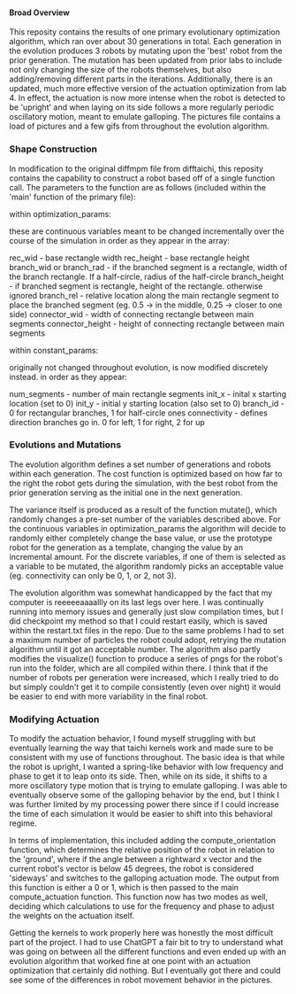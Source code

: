 #### Broad Overview

This reposity contains the results of one primary evolutionary optimization algorithm, which ran over about 30 generations in total. Each generation in the evolution produces 3 robots by mutating upon the 'best' robot from the prior generation. The mutation has been updated from prior labs to include not only changing the size of the robots themselves, but also adding/removing different parts in the iterations. Additionally, there is an updated, much more effective version of the actuation optimization from lab 4. In effect, the actuation is now more intense when the robot is detected to be 'upright' and when laying on its side follows a more regularly periodic oscillatory motion, meant to emulate galloping. The pictures file contains a load of pictures and a few gifs from throughout the evolution algorithm.


### Shape Construction

In modification to the original diffmpm file from difftaichi, this reposity contains the capability to construct a robot based off of a single function call. The parameters to the function are as follows (included within the 'main' function of the primary file):

within optimization_params:

these are continuous variables meant to be changed incrementally over the course of the simulation
in order as they appear in the array:

rec_wid - base rectangle width
rec_height - base rectangle height
branch_wid or branch_rad - if the branched segment is a rectangle, width of the branch rectangle. If a half-circle, radius of the half-circle
branch_height - if branched segment is rectangle, height of the rectangle. otherwise ignored
branch_rel - relative location along the main rectangle segment to place the branched segment (eg. 0.5 -> in the middle, 0.25 -> closer to one side)
connector_wid - width of connecting rectangle between main segments
connector_height - height of connecting rectangle between main segments

within constant_params:

originally not changed throughout evolution, is now modified discretely instead.
in order as they appear:

num_segments - number of main rectangle segments
init_x - inital x starting location (set to 0)
init_y - initial y starting location (also set to 0)
branch_id - 0 for rectangular branches, 1 for half-circle ones
connectivity - defines direction branches go in. 0 for left, 1 for right, 2 for up


### Evolutions and Mutations

The evolution algorithm defines a set number of generations and robots within each generation. The cost function is optimized based on how far to the right the robot gets during the simulation, with the best robot from the prior generation serving as the initial one in the next generation.

The variance itself is produced as a result of the function mutate(), which randomly changes a pre-set number of the variables described above. For the continuous variables in optimization_params the algorithm will decide to randomly either completely change the base value, or use the prototype robot for the generation as a template, changing the value by an incremental amount. For the discrete variables, if one of them is selected as a variable to be mutated, the algorithm randomly picks an acceptable value (eg. connectivity can only be 0, 1, or 2, not 3).

The evolution algorithm was somewhat handicapped by the fact that my computer is reeeeeaaaallly on its last legs over here. I was continually running into memory issues and generally just slow compilation times, but I did checkpoint my method so that I could restart easily, which is saved within the restart.txt files in the repo. Due to the same problems I had to set a maximum number of particles the robot could adopt, retrying the mutation algorithm until it got an acceptable number. The algorithm also partly modifies the visualize() function to produce a series of pngs for the robot's run into the folder, which are all compiled within there. I think that if the number of robots per generation were increased, which I really tried to do but simply couldn't get it to compile consistently (even over night) it would be easier to end with more variability in the final robot. 


### Modifying Actuation

To modify the actuation behavior, I found myself struggling with but eventually learning the way that taichi kernels work and made sure to be consistent with my use of functions throughout. The basic idea is that while the robot is upright, I wanted a spring-like behavior with low frequency and phase to get it to leap onto its side. Then, while on its side, it shifts to a more oscillatory type motion that is trying to emulate galloping. I was able to eventually observe some of the galloping behavior by the end, but I think I was further limited by my processing power there since if I could increase the time of each simulation it would be easier to shift into this behavioral regime.

In terms of implementation, this included adding the compute_orientation function, which determines the relative position of the robot in relation to the 'ground', where if the angle between a rightward x vector and the current robot's vector is below 45 degrees, the robot is considered 'sideways' and switches to the galloping actuation mode. The output from this function is either a 0 or 1, which is then passed to the main compute_actuation function. This function now has two modes as well, deciding which calculations to use for the frequency and phase to adjust the weights on the actuation itself. 

Getting the kernels to work properly here was honestly the most difficult part of the project. I had to use ChatGPT a fair bit to try to understand what was going on between all the different functions and even ended up with an evolution algorithm that worked fine at one point with an actuation optimization that certainly did nothing. But I eventually got there and could see some of the differences in robot movement behavior in the pictures.

